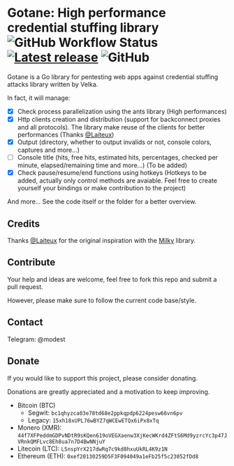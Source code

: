 # Gotane: High performance credential stuffing library ![GitHub Workflow Status](https://img.shields.io/github/workflow/status/Velka-DEV/Gotane/Go) [![Latest release](https://img.shields.io/github/v/release/Velka-DEV/Gotane?color=blue&style=flat-square&include_prereleases)](https://github.com/Velka-DEV/Gotane/releases) ![GitHub](https://img.shields.io/github/license/Velka-DEV/Gotane)

Gotane is a Go library for pentesting web apps against credential stuffing attacks library written by Velka.

In fact, it will manage:
* [x] Check process parallelization using the ants library (High performances)
* [x] Http clients creation and distribution (support for backconnect proxies and all protocols). The library make reuse of the clients for better performances (Thanks [@Laiteux](https://github.com/Laiteux))
* [x] Output (directory, whether to output invalids or not, console colors, captures and more...)
* [ ] Console title (hits, free hits, estimated hits, percentages, checked per minute, elapsed/remaining time and more...) (To be added)
* [x] Check pause/resume/end functions using hotkeys (Hotkeys to be added, actually only control methods are avaiable. Feel free to create yourself your bindings or make contribution to the project)

And more... See the code itself or the folder for a better overview.

## Credits

Thanks [@Laiteux](https://github.com/Laiteux) for the original inspiration with the [Milky](https://github.com/Laiteux/Milky) library. 

## Contribute

Your help and ideas are welcome, feel free to fork this repo and submit a pull request.

However, please make sure to follow the current code base/style.

## Contact

Telegram: @modest

## Donate

If you would like to support this project, please consider donating.

Donations are greatly appreciated and a motivation to keep improving.

- Bitcoin (BTC) 
    - Segwit: `bc1qhyzca03e78td68e2ppkqpdp6224pesw66vn6pv`
    - Legacy: `15xh18xUPL76wBYZ7qWCEwETQx6iPx8xTq`
- Monero (XMR): `44f7XFPeddmGDPvNDtR9sKQen619oVEGXaenw3XjKecWKrd4ZFtS6Md9yzrcYc3p47JVRnkQMFLvc8Eh8ua7n7D4BwNNjuY` 
- Litecoin (LTC): `LSnspYrX217dwRq7c9kd8hxuUkRL4K9z1N`
- Ethereum (ETH): `0xef20130259D5F3F094049a1eFb25f5c23052fDd8`
